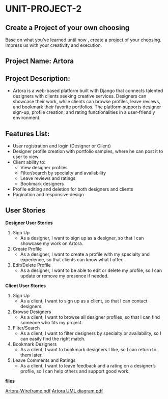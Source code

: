 # UNIT-PROJECT-2

## Create a Project of your own choosing

Base on what you’ve learned until now , create a project of your choosing. Impress us with your creativity and execution.


## Project Name: Artora 

## Project Description:
- Artora is a web-based platform built with Django that connects talented designers with clients seeking creative services. Designers can showcase their work, while clients can browse profiles, leave reviews, and bookmark their favorite portfolios. The platform supports designer sign-up, profile creation, and rating functionalities in a user-friendly environment.

## Features List:
- User registration and login (Designer or Client)
- Designer profile creation with portfolio samples, where he can post it to user to view
- Client ability to:
  - View designer profiles
  - Filter/search by specialty and availability
  - Leave reviews and ratings
  - Bookmark designers
- Profile editing and deletion for both designers and clients
- Pagination and responsive design





## User Stories


**Designer User Stories**
1. Sign Up
   - As a designer, I want to sign up as a designer, so that I can showcase my work on Artora.
2. Create Profile
   - As a designer, I want to create a profile with my specialty and experience, so that clients can know what I offer.
3. Edit/Delete Profile
   - As a designer, I want to be able to edit or delete my profile, so I can update or remove my presence if needed.


**Client User Stories**
1. Sign Up
   - As a client, I want to sign up as a client, so that I can contact designers.
2. Browse Designers
   - As a client, I want to browse all designer profiles, so that I can find someone who fits my project.
3. Filter/Search
   - As a client, I want to filter designers by specialty or availability, so I can easily find the right match.
4. Bookmark Designers
   - As a client, I want to bookmark designers I like, so I can return to them later.
5. Leave Comments and Ratings
   - As a client, I want to leave feedback and a rating on a designer’s profile, so I can help others and support good work.

**files**



[Artora-Wireframe.pdf](https://github.com/user-attachments/files/19719250/Artora-Wireframe.pdf)
[Artora UML diagram.pdf](https://github.com/user-attachments/files/19719249/Artora.UML.diagram.pdf)
